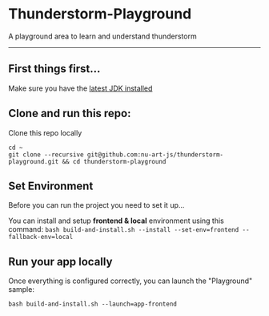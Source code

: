 # Thunderstorm-Playground

A playground area to learn and understand thunderstorm

---

## First things first...
Make sure you have the [latest JDK installed](https://www.oracle.com/java/technologies/downloads/)
  
## Clone and run this repo: 
Clone this repo locally 
```
cd ~
git clone --recursive git@github.com:nu-art-js/thunderstorm-playground.git && cd thunderstorm-playground
```

## Set Environment
Before you can run the project you need to set it up...

You can install and setup **frontend & local** environment using this command: `bash build-and-install.sh --install --set-env=frontend --fallback-env=local`

## Run your app locally  
 Once everything is configured correctly, you can launch the "Playground" sample: 

`bash build-and-install.sh --launch=app-frontend`
